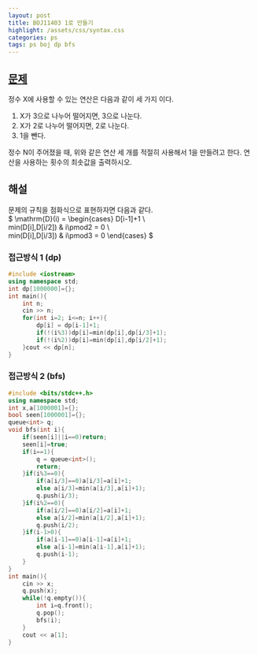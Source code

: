 ```yaml
---
layout: post
title: BOJ11403 1로 만들기
highlight: /assets/css/syntax.css
categories: ps
tags: ps boj dp bfs
---
```

## [문제](https://www.acmicpc.net/problem/1463)
정수 X에 사용할 수 있는 연산은 다음과 같이 세 가지 이다.  

1. X가 3으로 나누어 떨어지면, 3으로 나눈다.
2. X가 2로 나누어 떨어지면, 2로 나눈다.
3. 1을 뺀다.  

정수 N이 주어졌을 때, 위와 같은 연산 세 개를 적절히 사용해서 1을 만들려고 한다. 연산을 사용하는 횟수의 최솟값을 출력하시오.


## 해설
문제의 규칙을 점화식으로 표현하자면 다음과 같다.  
$
\mathrm{D}(i) = \begin{cases}
    D[i-1]+1 \\  
    min(D[i],D[i/2]) & i\pmod2 = 0 \\  
    min(D[i],D[i/3]) & i\pmod3 = 0
\end{cases}
$

### 접근방식 1 (dp)
```cpp
#include <iostream>
using namespace std;
int dp[1000000]={};
int main(){
    int n;
    cin >> n;
    for(int i=2; i<=n; i++){
        dp[i] = dp[i-1]+1;
        if(!(i%3))dp[i]=min(dp[i],dp[i/3]+1);
        if(!(i%2))dp[i]=min(dp[i],dp[i/2]+1);
    }cout << dp[n];
}
```
### 접근방식 2 (bfs)
```cpp
#include <bits/stdc++.h>
using namespace std;
int x,a[1000001]={};
bool seen[1000001]={};
queue<int> q;
void bfs(int i){
    if(seen[i]||i==0)return;
    seen[i]=true;
    if(i==1){
        q = queue<int>();
        return;
    }if(i%3==0){
        if(a[i/3]==0)a[i/3]=a[i]+1;
        else a[i/3]=min(a[i/3],a[i]+1);
        q.push(i/3);
    }if(i%2==0){
        if(a[i/2]==0)a[i/2]=a[i]+1;
        else a[i/2]=min(a[i/2],a[i]+1);
        q.push(i/2);
    }if(i-1>0){
        if(a[i-1]==0)a[i-1]=a[i]+1;
        else a[i-1]=min(a[i-1],a[i]+1);
        q.push(i-1);
    }
}
int main(){
    cin >> x;
    q.push(x);
    while(!q.empty()){
        int i=q.front();
        q.pop();
        bfs(i);
    }
    cout << a[1];
}
```